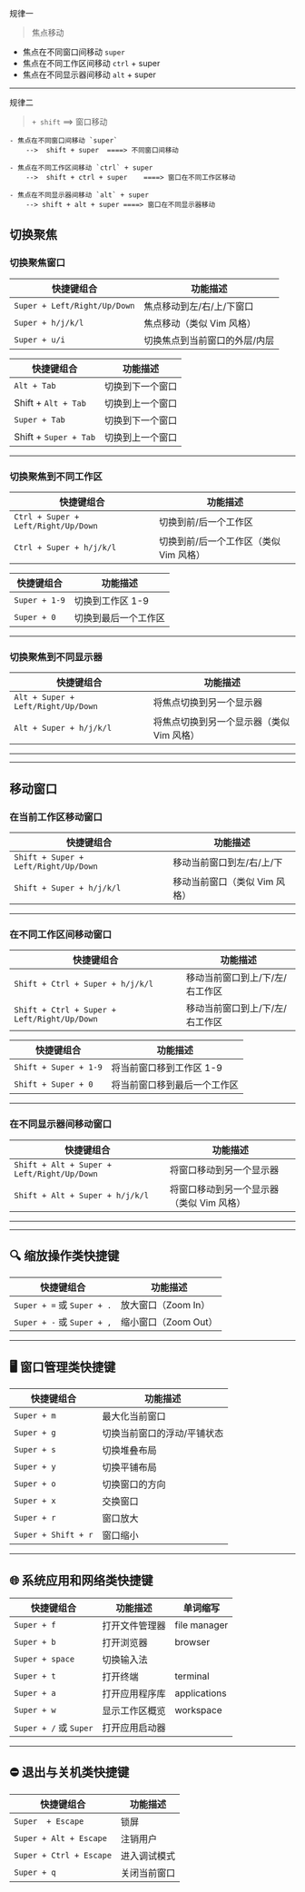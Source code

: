 规律一
> 焦点移动
- 焦点在不同窗口间移动 `super`
- 焦点在不同工作区间移动 `ctrl` + super
- 焦点在不同显示器间移动 `alt` + super

---

规律二
> `+ shift`  ==> 窗口移动
```
- 焦点在不同窗口间移动 `super`
    -->  shift + super  ====> 不同窗口间移动

- 焦点在不同工作区间移动 `ctrl` + super
    -->  shift + ctrl + super    ====> 窗口在不同工作区移动

- 焦点在不同显示器间移动 `alt` + super
    --> shift + alt + super ====> 窗口在不同显示器移动

```

## 切换聚焦

### 切换聚焦窗口

| 快捷键组合                        | 功能描述            |
| ---------------------------- | --------------- |
| `Super + Left/Right/Up/Down` | 焦点移动到左/右/上/下窗口  |
| `Super + h/j/k/l`            | 焦点移动（类似 Vim 风格） |
| `Super + u/i`                | 切换焦点到当前窗口的外层/内层 |

| 快捷键组合                 | 功能描述     |
| --------------------- | -------- |
| `Alt + Tab`           | 切换到下一个窗口 |
| Shift + `Alt + Tab`   | 切换到上一个窗口 |
| `Super + Tab`         | 切换到下一个窗口 |
| Shift + `Super + Tab` | 切换到上一个窗口 |

---

### 切换聚焦到不同工作区

| 快捷键组合                               | 功能描述                   |
| ----------------------------------- | ---------------------- |
| `Ctrl + Super + Left/Right/Up/Down` | 切换到前/后一个工作区            |
| `Ctrl + Super + h/j/k/l`            | 切换到前/后一个工作区（类似 Vim 风格） |

| 快捷键组合                               | 功能描述                   |
| ----------------------------------- | ---------------------- |
| `Super + 1-9`                       | 切换到工作区 1-9             |
| `Super + 0`                         | 切换到最后一个工作区             |

---

### 切换聚焦到不同显示器
| 快捷键组合                              | 功能描述                    |
| ---------------------------------- | ----------------------- |
| `Alt + Super + Left/Right/Up/Down` | 将焦点切换到另一个显示器            |
| `Alt + Super + h/j/k/l`            | 将焦点切换到另一个显示器（类似 Vim 风格） |

---

---


## 移动窗口

### 在当前工作区移动窗口

| 快捷键组合                                | 功能描述              |
| ------------------------------------ | ----------------- |
| `Shift + Super + Left/Right/Up/Down` | 移动当前窗口到左/右/上/下    |
| `Shift + Super + h/j/k/l`            | 移动当前窗口（类似 Vim 风格） |

---

### 在不同工作区间移动窗口

| 快捷键组合                               | 功能描述             |
| ----------------------------------- | ---------------- |
| `Shift + Ctrl + Super + h/j/k/l`            | 移动当前窗口到上/下/左/右工作区 |
| `Shift + Ctrl + Super + Left/Right/Up/Down` | 移动当前窗口到上/下/左/右工作区 |

| 快捷键组合                 | 功能描述           |
| --------------------- | -------------- |
| `Shift + Super + 1-9` | 将当前窗口移到工作区 1-9 |
| `Shift + Super + 0`   | 将当前窗口移到最后一个工作区 |

---

### 在不同显示器间移动窗口

| 快捷键组合                                      | 功能描述                    |
| ------------------------------------------ | ----------------------- |
| `Shift + Alt + Super + Left/Right/Up/Down` | 将窗口移动到另一个显示器            |
| `Shift + Alt + Super + h/j/k/l`            | 将窗口移动到另一个显示器（类似 Vim 风格） |

---
---




## 🔍 缩放操作类快捷键

| 快捷键组合                     | 功能描述           |
| ------------------------- | -------------- |
| `Super + =` 或 `Super + .` | 放大窗口（Zoom In）  |
| `Super + -` 或 `Super + ,` | 缩小窗口（Zoom Out） |

---


## 🖥️ 窗口管理类快捷键

| 快捷键组合               | 功能描述           |
| ------------------- | -------------- |
| `Super + m`         | 最大化当前窗口        |
| `Super + g`         | 切换当前窗口的浮动/平铺状态 |
| `Super + s`         | 切换堆叠布局         |
| `Super + y`         | 切换平铺布局         |
| `Super + o`         | 切换窗口的方向        |
| `Super + x`         | 交换窗口           |
| `Super + r`         | 窗口放大           |
| `Super + Shift + r` | 窗口缩小           |

---


## 🌐 系统应用和网络类快捷键

| 快捷键组合                 | 功能描述    |  单词缩写  |
| --------------------- | ------- | ------- |
| `Super + f`           | 打开文件管理器 | file manager|
| `Super + b`           | 打开浏览器   | browser |
| `Super + space`       | 切换输入法   |       |
| `Super + t`           | 打开终端    | terminal |
| `Super + a`           | 打开应用程序库 | applications |
| `Super + w`           | 显示工作区概览 | workspace |
| `Super + /` 或 `Super` | 打开应用启动器 |     |

---

## ⛔ 退出与关机类快捷键

| 快捷键组合                   | 功能描述   |
| ----------------------- | ------ |
| `Super  + Escape`  | 锁屏 |
| `Super + Alt + Escape`  | 注销用户   |
| `Super + Ctrl + Escape` | 进入调试模式 |
| `Super + q`             | 关闭当前窗口 |
